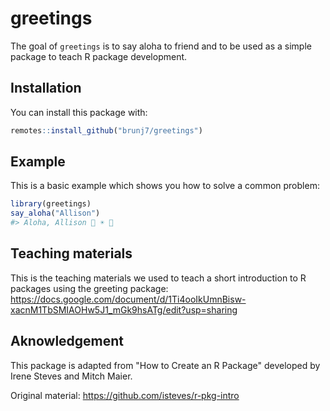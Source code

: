 
# greetings

<!-- badges: start -->
<!-- badges: end -->

The goal of `greetings` is to say aloha to friend and to be used as a simple package to teach R package development.

## Installation

You can install this package with:

``` r
remotes::install_github("brunj7/greetings")
```

## Example

This is a basic example which shows you how to solve a common problem:

``` r
library(greetings)
say_aloha("Allison")
#> Aloha, Allison 🌴 ☀️ 🌊
```

## Teaching materials

This is the teaching materials we used to teach a short introduction to R packages using the greeting package:
https://docs.google.com/document/d/1Ti4ooIkUmnBisw-xacnM1TbSMIAOHw5J1_mGk9hsATg/edit?usp=sharing


## Aknowledgement

This package is adapted from "How to Create an R Package" developed by Irene Steves and Mitch Maier.

Original material: https://github.com/isteves/r-pkg-intro

